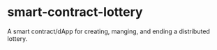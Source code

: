 # smart-contract-lottery
A smart contract/dApp for creating, manging, and ending a distributed lottery.
